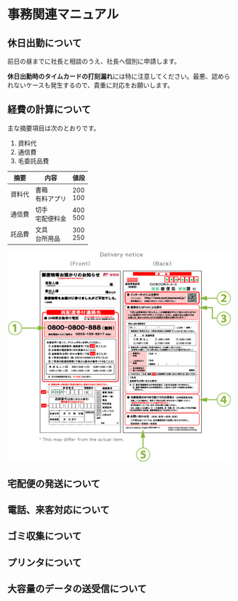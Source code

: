 # 事務関連マニュアル
## 休日出勤について
前日の昼までに社長と相談のうえ、社長へ個別に申請します。

**休日出勤時のタイムカードの打刻漏れ**には特に注意してください。最悪、認められないケースも発生するので、貴重に対応をお願いします。

## 経費の計算について
主な摘要項目は次のとおりです。
1. 資料代
1. 通信費
4. 毛委託品費

|摘要  |内容  |値段 
|--|--|--
|資料代  |書箱<br>有料アプリ |200<br>100
|通信費  |切手<br>宅配便料金 |400<br>500
|託品費  |文具<br>台所用品 |300<br>250

![切手代](image/q1_1_en.jpg)

## 宅配便の発送について
## 電話、来客対応について
## ゴミ収集について
## プリンタについて
## 大容量のデータの送受信について
